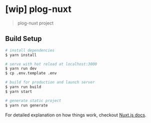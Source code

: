 # [wip] plog-nuxt

> plog-nuxt project

## Build Setup

``` bash
# install dependencies
$ yarn install

# serve with hot reload at localhost:3000
$ yarn run dev
$ cp .env.template .env

# build for production and launch server
$ yarn run build
$ yarn start

# generate static project
$ yarn run generate
```

For detailed explanation on how things work, checkout [Nuxt.js docs](https://nuxtjs.org).
